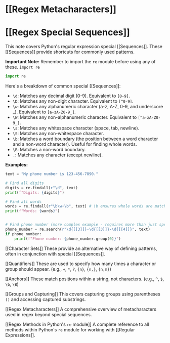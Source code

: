 # [[Regex Metacharacters]]
# [[Regex Special Sequences]] 
This note covers Python's regular expression special [[Sequences]].  These [[Sequences]] provide shortcuts for commonly used patterns.

**Important Note:** Remember to import the `re` module before using any of these.  `import re`

```python
import re
```

Here's a breakdown of common special [[Sequences]]:

* `\d`: Matches any decimal digit (0-9).  Equivalent to `[0-9]`.
* `\D`: Matches any non-digit character. Equivalent to `[^0-9]`.
* `\w`: Matches any alphanumeric character (a-z, A-Z, 0-9, and underscore _). Equivalent to `[a-zA-Z0-9_]`.
* `\W`: Matches any non-alphanumeric character. Equivalent to `[^a-zA-Z0-9_]`.
* `\s`: Matches any whitespace character (space, tab, newline).
* `\S`: Matches any non-whitespace character.
* `\b`: Matches a word boundary (the position between a word character and a non-word character).  Useful for finding whole words.
* `\B`: Matches a non-word boundary.
* `.`: Matches any character (except newline).

**Examples:**

```python
text = "My phone number is 123-456-7890."

# Find all digits
digits = re.findall(r"\d", text)
print(f"Digits: {digits}")

# Find all words
words = re.findall(r"\b\w+\b", text) # \b ensures whole words are matched
print(f"Words: {words}")


# Find phone number (more complex example - requires more than just special sequences)
phone_number = re.search(r"\d{[[3]]}-\d{[[3]]}-\d{[[4]]}", text)
if phone_number:
    print(f"Phone number: {phone_number.group(0)}")
```

[[Character Sets]]  These provide an alternative way of defining patterns, often in conjunction with special [[Sequences]].

[[Quantifiers]]  These are used to specify how many times a character or group should appear.  (e.g., `+`, `*`, `?`, `{n}`, `{n,}`, `{n,m}`)

[[Anchors]]  These match positions within a string, not characters. (e.g., `^`, `$`, `\b`, `\B`)

[[Groups and Capturing]]  This covers capturing groups using parentheses `()` and accessing captured substrings.

[[Regex Metacharacters]] A comprehensive overview of metacharacters used in regex beyond special sequences.

[[Regex Methods in Python's `re` module]] A complete reference to all methods within Python's `re` module for working with [[Regular Expressions]].
